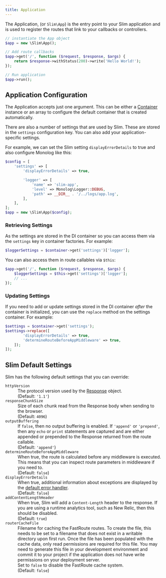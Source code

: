 ```yaml
---
title: Application
---
```


The Application, (or `Slim\App`) is the entry point to your Slim application and is used to register the routes that link to your callbacks or controllers.

```php
// instantiate the App object
$app = new \Slim\App();

// Add route callbacks
$app->get('/', function ($request, $response, $args) {
    return $response->withStatus(200)->write('Hello World!');
});

// Run application
$app->run();
```

## Application Configuration

The Application accepts just one argument. This can be either a [Container](/docs/v3/concepts/di.html) instance or
an array to configure the default container that is created automatically.

There are also a number of settings that are used by Slim. These are stored in the `settings`
configuration key. You can also add your application-specific settings.

For example, we can set the Slim setting `displayErrorDetails` to true and also configure
Monolog like this:

```php
$config = [
    'settings' => [
        'displayErrorDetails' => true,

        'logger' => [
            'name' => 'slim-app',
            'level' => Monolog\Logger::DEBUG,
            'path' => __DIR__ . '/../logs/app.log',
        ],
    ],
];
$app = new \Slim\App($config);
```


### Retrieving Settings

As the settings are stored in the DI container so you can access them via the `settings` key in container factories. For example:

```php
$loggerSettings = $container->get('settings')['logger'];
```

You can also access them in route callables via `$this`:

```php
$app->get('/', function ($request, $response, $args) {
    $loggerSettings = $this->get('settings')['logger'];
    // ...
});
```

### Updating Settings

If you need to add or update settings stored in the DI container *after* the container is initialized,
you can use the `replace` method on the settings container. For example:

```php
$settings = $container->get('settings');
$settings->replace([
        'displayErrorDetails' => true,
        'determineRouteBeforeAppMiddleware' => true,
    ]);
]);
```

## Slim Default Settings

Slim has the following default settings that you can override:

<dl>
<dt><code>httpVersion</code></dt>
    <dd>The protocol version used by the <a href="/docs/v3/objects/response.html">Response</a>
        object.
        <br>(Default: <code>'1.1'</code>)</dd>
<dt><code>responseChunkSize</code></dt>
    <dd>Size of each chunk read from the Response body when sending to the
        browser.
        <br>(Default: <code>4096</code>)</dd>
<dt><code>outputBuffering</code></dt>
    <dd>If <code>false</code>, then no output buffering is enabled. If <code>'append'</code>
        or <code>'prepend'</code>, then any <code>echo</code> or <code>print</code>
        statements are captured and are either appended or prepended to the Response
        returned from the route callable.
        <br>(Default: <code>'append'</code>)</dd>
<dt><code>determineRouteBeforeAppMiddleware</code></dt>
    <dd>When true, the route is calculated before any middleware is executed. This
    means that you can inspect route parameters in middleware if you need to.
    <br>(Default: <code>false</code>)</dd>
<dt><code>displayErrorDetails</code></dt>
    <dd>When true, additional information about exceptions are displayed by the
    <a href="/docs/v3/handlers/error.html">default error handler</a>.
    <br>(Default: <code>false</code>)</dd>
<dt><code>addContentLengthHeader</code></dt>
    <dd>When true, Slim will add a <code>Content-Length</code> header to the response.
    If you are using a runtime analytics tool, such as New Relic, then this should be disabled.
    <br>(Default: <code>true</code>)</dd>
<dt><code>routerCacheFile</code></dt>
    <dd>Filename for caching the FastRoute routes. To create the file, this needs to be set to a filename 
    that does not exist in a writable directory upon first run. Once the file has been populated with the cache data, 
    only read permissions are required for this file. You may need to generate this file in your development environment 
    and commit it to your project if the application does not have write permissions on your deployment server.
    <br/>Set to <code>false</code> to disable the FastRoute cache system.
    <br/>(Default: <code>false</code>)</dd>
</dl>
